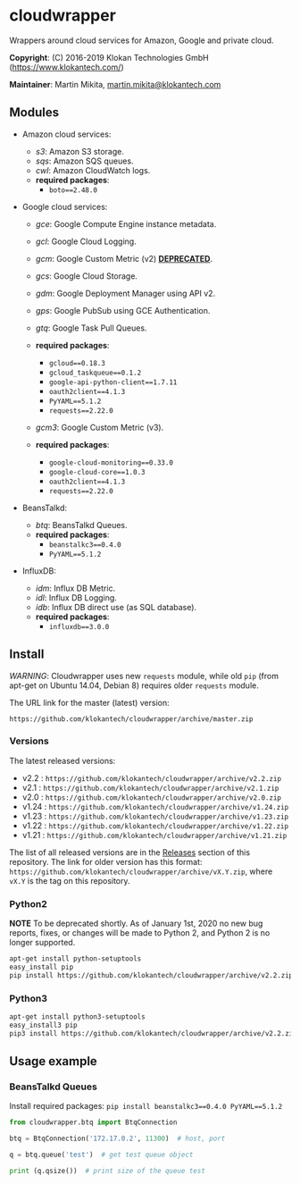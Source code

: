 # cloudwrapper

Wrappers around cloud services for Amazon, Google and private cloud.

**Copyright**: (C) 2016-2019 Klokan Technologies GmbH (https://www.klokantech.com/)

**Maintainer**: Martin Mikita, martin.mikita@klokantech.com

## Modules

 - Amazon cloud services:
   - *s3*: Amazon S3 storage.
   - *sqs*: Amazon SQS queues.
   - *cwl*: Amazon CloudWatch logs.
   - **required packages**:
      - `boto==2.48.0`

 - Google cloud services:
   - *gce*: Google Compute Engine instance metadata.
   - *gcl*: Google Cloud Logging.
   - *gcm*: Google Custom Metric (v2) [**DEPRECATED**](https://github.com/klokantech/cloudwrapper/issues/13).
   - *gcs*: Google Cloud Storage.
   - *gdm*: Google Deployment Manager using API v2.
   - *gps*: Google PubSub using GCE Authentication.
   - *gtq*: Google Task Pull Queues.
   - **required packages**:
      - `gcloud==0.18.3`
      - `gcloud_taskqueue==0.1.2`
      - `google-api-python-client==1.7.11`
      - `oauth2client==4.1.3`
      - `PyYAML==5.1.2`
      - `requests==2.22.0`

   - *gcm3*: Google Custom Metric (v3).
   - **required packages**:
      - `google-cloud-monitoring==0.33.0`
      - `google-cloud-core==1.0.3`
      - `oauth2client==4.1.3`
      - `requests==2.22.0`

 - BeansTalkd:
   - *btq*: BeansTalkd Queues.
   - **required packages**:
      - `beanstalkc3==0.4.0`
      - `PyYAML==5.1.2`

 - InfluxDB:
   - *idm*: Influx DB Metric.
   - *idl*: Influx DB Logging.
   - *idb*: Influx DB direct use (as SQL database).
   - **required packages**:
      - `influxdb==3.0.0`


## Install

*WARNING*: Cloudwrapper uses new `requests` module, while old `pip` (from apt-get on Ubuntu 14.04, Debian 8) requires older `requests` module.

The URL link for the master (latest) version:

```
https://github.com/klokantech/cloudwrapper/archive/master.zip
```

### Versions

The latest released versions:

 - v2.2 : `https://github.com/klokantech/cloudwrapper/archive/v2.2.zip`
 - v2.1 : `https://github.com/klokantech/cloudwrapper/archive/v2.1.zip`
 - v2.0 : `https://github.com/klokantech/cloudwrapper/archive/v2.0.zip`
 - v1.24 : `https://github.com/klokantech/cloudwrapper/archive/v1.24.zip`
 - v1.23 : `https://github.com/klokantech/cloudwrapper/archive/v1.23.zip`
 - v1.22 : `https://github.com/klokantech/cloudwrapper/archive/v1.22.zip`
 - v1.21 : `https://github.com/klokantech/cloudwrapper/archive/v1.21.zip`

The list of all released versions are in the [Releases](https://github.com/klokantech/cloudwrapper/releases) section of this repository.
The link for older version has this format: `https://github.com/klokantech/cloudwrapper/archive/vX.Y.zip`, where `vX.Y` is the tag on this repository.


### Python2

**NOTE** To be deprecated shortly. As of January 1st, 2020 no new bug reports, fixes, or changes will be made to Python 2, and Python 2 is no longer supported.

```bash
apt-get install python-setuptools
easy_install pip
pip install https://github.com/klokantech/cloudwrapper/archive/v2.2.zip
```

### Python3

```bash
apt-get install python3-setuptools
easy_install3 pip
pip3 install https://github.com/klokantech/cloudwrapper/archive/v2.2.zip
```


## Usage example


### BeansTalkd Queues

Install required packages: `pip install beanstalkc3==0.4.0 PyYAML==5.1.2`

```python
from cloudwrapper.btq import BtqConnection

btq = BtqConnection('172.17.0.2', 11300)  # host, port

q = btq.queue('test')  # get test queue object

print (q.qsize())  # print size of the queue test
```
